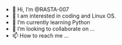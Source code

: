 - 👋 Hi, I’m @RASTA-007
- 👀 I am interested in coding and Linux OS.
- 🌱 I’m currently learning Python
- 💞️ I’m looking to collaborate on ...
- 📫 How to reach me ...

<!---
RASTA-007/RASTA-007 is a ✨ special ✨ repository because its `README.md` (this file) appears on your GitHub profile.
You can click the Preview link to take a look at your changes.
--->
